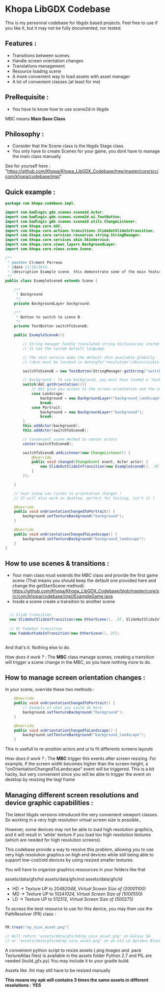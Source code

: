 Khopa LibGDX Codebase
=====================

This is my personnal codebase for libgdx based projects.
Feel free to use if you like it, but it may not be fully documented, nor tested.

Features :
----------

- Transitions between scenes
- Handle screen orientation changes
- Translations management
- Resource loading scene
- A more convenient way lo load assets with asset manager
- A lot of convenient classes (at least for me)

PreRequisite :
--------------

- You have to know how to use scene2d in libgdx

MBC means **Main Base Class**

Philosophy :
------------

- Consider that the Scene class is the libgdx Stage class
- You only have to create Scenes for your game, you dont have to manage the main class manually

See for yourself here : "https://github.com/Khopa/Khopa_LibGDX_Codebase/tree/master/core/src/com/khopa/codebase/impl"


Quick example :
---------------

```java
package com.khopa.codebase.impl;

import com.badlogic.gdx.scenes.scene2d.Actor;
import com.badlogic.gdx.scenes.scene2d.ui.TextButton;
import com.badlogic.gdx.scenes.scene2d.utils.ChangeListener;
import com.khopa.core.AGC;
import com.khopa.core.actions.transitions.SlideOutSlideInTransition;
import com.khopa.core.services.resources.string.StringManager;
import com.khopa.core.services.skin.SkinService;
import com.khopa.core.views.layers.BackgroundLayer;
import com.khopa.core.views.scene.Scene;

/**
 * @author Clément Perreau
 * @date 21/10/2014.
 * @description Example scene, this demonstrate some of the main features of this code base
 */
public class ExampleSceneA extends Scene {

    /**
     * Background
     */
    private BackgroundLayer background;

    /**
     * Button to switch to scene B
     */
    private TextButton switchToSceneB;

    public ExampleSceneA(){

        // String manager handle translated string dictionaries stored in 'data/translation/lang-XX.xml
        // It use the system default language

        // The skin service make the default skin available globally
        // (skin must be located in data/gfx/'resolution'/skins/uiskin

        switchToSceneB = new TextButton(StringManager.getString("switchB"), SkinService.getSkin());

        // Background : To use background, you must have loaded a 'backgrounds.pack' texture atlas
        switch(AGC.getOrientation()){
            // AGC give you access to the screen orientation and the current virtual screen size
            case Landscape:
                background = new BackgroundLayer("background_landscape");
                break;
            case Portrait:
                background = new BackgroundLayer("background");
                break;
        }
        this.addActor(background);
        this.addActor(switchToSceneB);

        // Convenient scene method to center actors
        center(switchToSceneB);

        switchToSceneB.addListener(new ChangeListener() {
            @Override
            public void changed(ChangeEvent event, Actor actor) {
                new SlideOutSlideInTransition(new ExampleSceneB(), .5f, SlideOutSlideInTransition.RIGHT);
            }
        });

    }

    // Your scene can listen to orientation changes !
    // It will also work on desktop, perfect for testing, isn't it ?

    @Override
    public void onOrientationChangedToPortrait() {
        background.setTextureBackground("background");
    }

    @Override
    public void onOrientationChangedToLandscape() {
        background.setTextureBackground("background_landscape");
    }
}
```

How to use scenes & transitions :
---------------------------------

- Your main class must extends the MBC class and provide the first game scene
  (That means you should keep the default one provided here and change the getStartScene method): 
  https://github.com/Khopa/Khopa_LibGDX_Codebase/blob/master/core/src/com/khopa/codebase/impl/ExampleGame.java
- Inside a scene create a transition to another scene

```java

  // Slide transition
  new SlideOutSlideInTransition(new OtherScene(), .5f, SlideOutSlideInTransition.RIGHT);
  
  // Or FadeOut transition
  new FadeOutFadeInTransition(new OtherScene(), 2f);
  
```

And that's it. Nothing else to do.

*How does it work ? :* 
The **MBC** class manage scenes, creating a transition will trigger a scene change in the MBC, so you have nothing more to do.

How to manage screen orientation changes :
------------------------------------------

In your scene, override these two methods :

```java
    @Override
    public void onOrientationChangedToPortrait() {
        // Example of what you could do here
        background.setTextureBackground("background"); 
    }

    @Override
    public void onOrientationChangedToLandscape() {
        background.setTextureBackground("background_landscape");
    }
```

This is usefull to re-position actors and ui to fit differents screens layouts

*How does it work ? :*
The **MBC** trigger this events after screen resizing.
For example, if the screen width becomes higher than the screen height, a "onOrientationChangedToLandscape" event will be triggered.
This is a bit hacky, but very convenient since you will be able to trigger the event on desktop by resizing the lwgl frame

Managing different screen resolutions and device graphic capabilities :
----------------------------------------------------------------------

The latest libgdx versions introduced the very convenient viewport classes. So working in a very high resolution virtual screen size is possible.,

However, some devices may not be able to load high resolution graphics, and it will result in 'white' texture if you load too high resolution textures (which are needed for high resolution screens).

This codebase provide a way to resolve this problem, allowing you to use very high resolution graphics on high end devices while still being able to support low-cost/old devices by using resized smaller textures.

You will have to organize graphics ressources in your folders like that

assets/data/gfx/hd
assets/data/gfx/md
assets/data/gfx/ld

- HD -> Texture UP to 2048*2048, Virtual Screen Size of (2000*1100)
- MD -> Texture UP to 1024*1024, Virtual Screen Size of (1000*550)
- LD -> Texture UP to 512*512,   Virtual Screen Size of (500*275)

To access the best resource to use for this device, you may then use the PathResolver (PR) class :

```java

PR.treat("my_nice_asset.png")

// Will return 'assets/data/gfx/hd/my_nice_asset.png' on Galaxy S4 
// or 'assets/data/gfx/md/my_nice_asset.png' on an old LG Optimus Black for instance

```

A convenient python script to resize assets (.png Images and .pack TextureAtlas files) is available in the assets folder
Python 2.7 and PIL are needed (build_gfx.py) You may include it to your gradle build.

Assets like .fnt may still have to be resized manually

**This means my apk will contains 3 times the same assets in different resolutions :** **YES**
